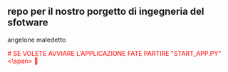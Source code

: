 ## repo per il nostro porgetto di ingegneria del sfotware
angelone maledetto

<span style="color:red;"># SE VOLETE AVVIARE L'APPLICAZIONE FATE PARTIRE "START_APP.PY"<\span> 🚀
